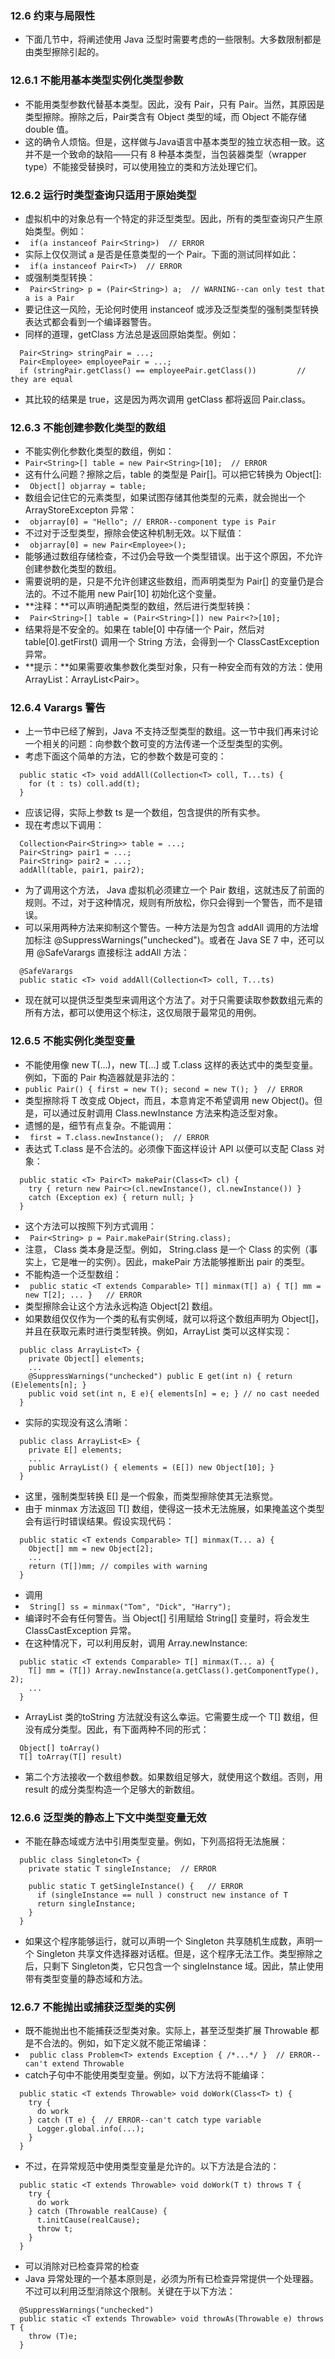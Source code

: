 ### 12.6 约束与局限性
- 下面几节中，将阐述使用 Java 泛型时需要考虑的一些限制。大多数限制都是由类型擦除引起的。
### 12.6.1 不能用基本类型实例化类型参数
- 不能用类型参数代替基本类型。因此，没有 Pair<double>，只有 Pair<Double>。当然，其原因是类型擦除。擦除之后，Pair类含有 Object 类型的域，而 Object 不能存储 double 值。
- 这的确令人烦恼。但是，这样做与Java语言中基本类型的独立状态相一致。这并不是一个致命的缺陷——只有 8 种基本类型，当包装器类型（wrapper type）不能接受替换时，可以使用独立的类和方法处理它们。
>
### 12.6.2 运行时类型查询只适用于原始类型
- 虚拟机中的对象总有一个特定的非泛型类型。因此，所有的类型查询只产生原始类型。例如：
- ` if(a instanceof Pair<String>)  // ERROR`
- 实际上仅仅测试 a 是否是任意类型的一个 Pair。下面的测试同样如此：
- ` if(a instanceof Pair<T>)  // ERROR`
- 或强制类型转换：
- ` Pair<String> p = (Pair<String>) a;  // WARNING--can only test that a is a Pair`
- 要记住这一风险，无论何时使用 instanceof 或涉及泛型类型的强制类型转换表达式都会看到一个编译器警告。
- 同样的道理，getClass 方法总是返回原始类型。例如：
```
  Pair<String> stringPair = ...;
  Pair<Employee> employeePair = ...;
  if (stringPair.getClass() == employeePair.getClass())         //  they are equal   
```
- 其比较的结果是 true，这是因为两次调用 getClass 都将返回 Pair.class。
>
### 12.6.3 不能创建参数化类型的数组
- 不能实例化参数化类型的数组，例如：
- ` Pair<String>[] table = new Pair<String>[10];  // ERROR `
- 这有什么问题？擦除之后，table 的类型是 Pair[]。可以把它转换为 Object[]:
- ` Object[] objarray = table;`
- 数组会记住它的元素类型，如果试图存储其他类型的元素，就会抛出一个 ArrayStoreExcepton 异常：
- ` objarray[0] = "Hello"; // ERROR--component type is Pair`
- 不过对于泛型类型，擦除会使这种机制无效。以下赋值：
- ` objarray[0] = new Pair<Employee>();`
- 能够通过数组存储检查，不过仍会导致一个类型错误。出于这个原因，不允许创建参数化类型的数组。
- 需要说明的是，只是不允许创建这些数组，而声明类型为 Pair<String>[] 的变量仍是合法的。不过不能用 new Pair<String>[10] 初始化这个变量。
- **注释：**可以声明通配类型的数组，然后进行类型转换：
- ` Pair<String>[] table = (Pair<String>[]) new Pair<?>[10];`
- 结果将是不安全的。如果在 table[0] 中存储一个 Pair<Employee>，然后对 table[0].getFirst() 调用一个 String 方法，会得到一个 ClassCastException 异常。
- **提示：**如果需要收集参数化类型对象，只有一种安全而有效的方法：使用 ArrayList：ArrayList<Pair<String>>。
> 
### 12.6.4 Varargs 警告
- 上一节中已经了解到，Java 不支持泛型类型的数组。这一节中我们再来讨论一个相关的问题：向参数个数可变的方法传递一个泛型类型的实例。
- 考虑下面这个简单的方法，它的参数个数是可变的：
```
  public static <T> void addAll(Collection<T> coll, T...ts) {
    for (t : ts) coll.add(t);
  }
```
- 应该记得，实际上参数 ts 是一个数组，包含提供的所有实参。
- 现在考虑以下调用：
```
  Collection<Pair<String>> table = ...;
  Pair<String> pair1 = ...;
  Pair<String> pair2 = ...;
  addAll(table, pair1, pair2);
```
- 为了调用这个方法， Java 虚拟机必须建立一个 Pair<String> 数组，这就违反了前面的规则。不过，对于这种情况，规则有所放松，你只会得到一个警告，而不是错误。
- 可以采用两种方法来抑制这个警告。一种方法是为包含 addAll 调用的方法增加标注 @SuppressWarnings("unchecked")。或者在 Java SE 7 中，还可以用 @SafeVarargs 直接标注 addAll 方法：
```
  @SafeVarargs
  public static <T> void addAll(Collection<T> coll, T...ts)
```
- 现在就可以提供泛型类型来调用这个方法了。对于只需要读取参数数组元素的所有方法，都可以使用这个标注，这仅局限于最常见的用例。
> 
### 12.6.5 不能实例化类型变量
- 不能使用像 new T(...)，new T[...] 或 T.class 这样的表达式中的类型变量。例如，下面的 Pair<T> 构造器就是非法的：
- ` public Pair() { first = new T(); second = new T(); }  // ERROR `
- 类型擦除将 T 改变成 Object，而且，本意肯定不希望调用 new Object()。但是，可以通过反射调用 Class.newInstance 方法来构造泛型对象。
- 遗憾的是，细节有点复杂。不能调用：
- ` first = T.class.newInstance();  // ERROR`
- 表达式 T.class 是不合法的。必须像下面这样设计 API 以便可以支配 Class 对象：
```
  public static <T> Pair<T> makePair(Class<T> cl) {
    try { return new Pair<>(cl.newInstance(), cl.newInstance()) }
    catch (Exception ex) { return null; }
  }
```
- 这个方法可以按照下列方式调用：
- ` Pair<String> p = Pair.makePair(String.class);`
- 注意， Class 类本身是泛型。例如， String.class 是一个 Class<String> 的实例（事实上，它是唯一的实例）。因此，makePair 方法能够推断出 pair 的类型。
- 不能构造一个泛型数组：
- ` public static <T extends Comparable> T[] minmax(T[] a) { T[] mm = new T[2]; ... }   // ERROR`
- 类型擦除会让这个方法永远构造 Object[2] 数组。
- 如果数组仅仅作为一个类的私有实例域，就可以将这个数组声明为 Object[]，并且在获取元素时进行类型转换。例如，ArrayList 类可以这样实现：
```
  public class ArrayList<T> {
    private Object[] elements;
    ...
    @SuppressWarnings("unchecked") public E get(int n) { return (E)elements[n]; }
    public void set(int n, E e){ elements[n] = e; } // no cast needed
  }
```
- 实际的实现没有这么清晰：
```
  public class ArrayList<E> {
    private E[] elements;
    ... 
    public ArrayList() { elements = (E[]) new Object[10]; }
  }
```
- 这里，强制类型转换 E[] 是一个假象，而类型擦除使其无法察觉。
- 由于 minmax 方法返回 T[] 数组，使得这一技术无法施展，如果掩盖这个类型会有运行时错误结果。假设实现代码：
```
  public static <T extends Comparable> T[] minmax(T... a) {
    Object[] mm = new Object[2];
    ...
    return (T[])mm; // compiles with warning
  }
```
- 调用
- ` String[] ss = minmax("Tom", "Dick", "Harry");`
- 编译时不会有任何警告。当 Object[] 引用赋给 String[] 变量时，将会发生 ClassCastException 异常。
- 在这种情况下，可以利用反射，调用 Array.newInstance:
```
  public static <T extends Comparable> T[] minmax(T... a) {
    T[] mm = (T[]) Array.newInstance(a.getClass().getComponentType(), 2);
    ...
  }
```
- ArrayList 类的toString 方法就没有这么幸运。它需要生成一个 T[] 数组，但没有成分类型。因此，有下面两种不同的形式：
```
  Object[] toArray()
  T[] toArray(T[] result)
```
- 第二个方法接收一个数组参数。如果数组足够大，就使用这个数组。否则，用 result 的成分类型构造一个足够大的新数组。
> 
### 12.6.6 泛型类的静态上下文中类型变量无效
- 不能在静态域或方法中引用类型变量。例如，下列高招将无法施展：
```
  public class Singleton<T> {
    private static T singleInstance;  // ERROR
    
    public static T getSingleInstance() {   // ERROR
      if (singleInstance == null ) construct new instance of T
      return singleInstance;
    }
  }
```
- 如果这个程序能够运行，就可以声明一个 Singleton<Random> 共享随机生成数，声明一个 Singleton<JFileChooser> 共享文件选择器对话框。但是，这个程序无法工作。类型擦除之后，只剩下 Singleton类，它只包含一个 singleInstance 域。因此，禁止使用带有类型变量的静态域和方法。
> 
### 12.6.7 不能抛出或捕获泛型类的实例
- 既不能抛出也不能捕获泛型类对象。实际上，甚至泛型类扩展 Throwable 都是不合法的。例如，如下定义就不能正常编译：
- ` public class Problem<T> extends Exception { /*...*/ }  // ERROR--can't extend Throwable`
- catch子句中不能使用类型变量。例如，以下方法将不能编译：
```
  public static <T extends Throwable> void doWork(Class<T> t) {
    try {
      do work
    } catch (T e) {  // ERROR--can't catch type variable
      Logger.global.info(...);
    }
  }
```
- 不过，在异常规范中使用类型变量是允许的。以下方法是合法的：
```
  public static <T extends Throwable> void doWork(T t) throws T {
    try {
      do work
    } catch (Throwable realCause) {
      t.initCause(realCause);
      throw t;
    }    
  }
```
- 可以消除对已检查异常的检查
- Java 异常处理的一个基本原则是，必须为所有已检查异常提供一个处理器。不过可以利用泛型消除这个限制。关键在于以下方法：
```
  @SuppressWarnings("unchecked")
  public static <T extends Throwable> void throwAs(Throwable e) throws T {
    throw (T)e;
  }
```

















